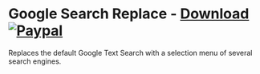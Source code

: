 # Google Search Replace - [Download](https://betterdiscord.net/ghdl?url=https://raw.githubusercontent.com/mwittrien/BetterDiscordAddons/master/Plugins/GoogleSearchReplace/GoogleSearchReplace.plugin.js) [![Paypal][paypal-badge]][paypal-link] 

[paypal-badge]: https://img.shields.io/badge/Paypal-Donate!-%2300457C.svg?logo=paypal&style=flat
[paypal-link]: https://paypal.me/MircoWittrien

Replaces the default Google Text Search with a selection menu of several search engines.
